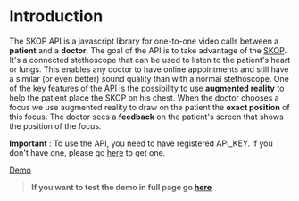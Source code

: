 # Introduction



The SKOP API is a javascript library for one-to-one video calls between a **patient** and a **doctor**. The goal of the API is to take advantage of the [SKOP]("https://www.wemed.fr/product-page/skop"). It's a connected stethoscope that can be used to listen to the patient's heart or lungs. This enables any doctor to have online appointments and still have a similar (or even better) sound quality than with a normal stethoscope.
One of the key features of the API is the possibility to use **augmented reality** to help the patient place the SKOP on his chest. When the doctor chooses a focus we use augmented reality to draw on the patient the **exact position** of this focus. The doctor sees a **feedback** on the patient's screen that shows the position of the focus. 


**Important** : To use the API, you need to have registered API_KEY. If you don't have one, please go [here](https://www.wemed.fr/inscription-api-skop) to get one.




[Demo](https://halfred.wemed.fr/demo_prod ':include :type=iframe width=100% height=700px allow="microphone; camera"')

>  **If you want to test the demo in full page go [here](https://halfred.wemed.fr/)**









